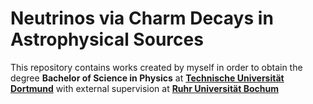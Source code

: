 # Neutrinos via Charm Decays in Astrophysical Sources

This repository contains works created by myself in order to obtain the degree **Bachelor of Science in Physics**
at [**Technische Universität Dortmund**](https://app.physik.tu-dortmund.de/en/) with external supervision at [**Ruhr Universität Bochum**](http://www.tp4.ruhr-uni-bochum.de/)
